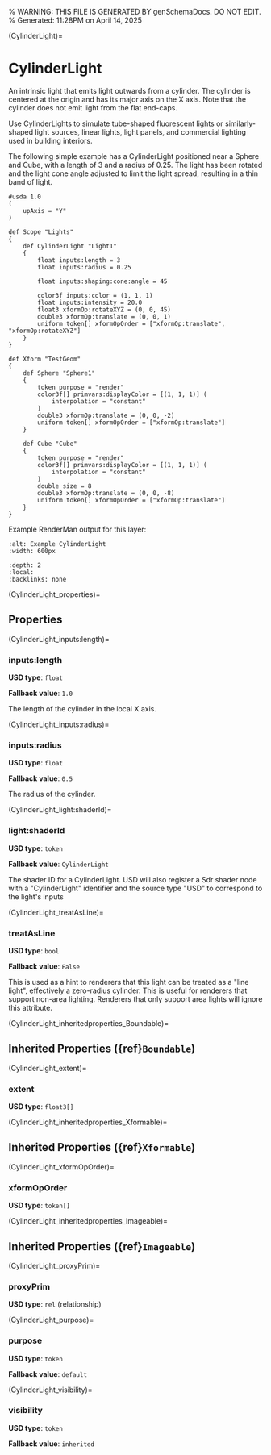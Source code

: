 % WARNING: THIS FILE IS GENERATED BY genSchemaDocs. DO NOT EDIT.
% Generated: 11:28PM on April 14, 2025


(CylinderLight)=
# CylinderLight

An intrinsic light that emits light outwards from
a cylinder. The cylinder is centered at the origin and has its major axis on the 
X axis. Note that the cylinder does not emit light from the flat end-caps.

Use CylinderLights to simulate tube-shaped fluorescent lights or 
similarly-shaped light sources, linear lights, light panels, and commercial
lighting used in building interiors. 

The following simple example has a CylinderLight positioned near a Sphere and 
Cube, with a length of 3 and a radius of 0.25. The light has been rotated and
the light cone angle adjusted to limit the light spread, resulting in a thin
band of light. 

```{code-block} usda
#usda 1.0
(
    upAxis = "Y"
)

def Scope "Lights"
{
    def CylinderLight "Light1"
    {
        float inputs:length = 3
        float inputs:radius = 0.25

        float inputs:shaping:cone:angle = 45

        color3f inputs:color = (1, 1, 1)
        float inputs:intensity = 20.0
        float3 xformOp:rotateXYZ = (0, 0, 45)
        double3 xformOp:translate = (0, 0, 1)
        uniform token[] xformOpOrder = ["xformOp:translate", "xformOp:rotateXYZ"]
    }
}

def Xform "TestGeom"
{
    def Sphere "Sphere1"
    {
        token purpose = "render"
        color3f[] primvars:displayColor = [(1, 1, 1)] (
            interpolation = "constant"
        )    
        double3 xformOp:translate = (0, 0, -2)
        uniform token[] xformOpOrder = ["xformOp:translate"]          
    }

    def Cube "Cube"
    {
        token purpose = "render"
        color3f[] primvars:displayColor = [(1, 1, 1)] (
            interpolation = "constant"
        )    
        double size = 8
        double3 xformOp:translate = (0, 0, -8)
        uniform token[] xformOpOrder = ["xformOp:translate"]          
    }
}
```

Example RenderMan output for this layer:

```{image} lux_cylinder_light.png
:alt: Example CylinderLight
:width: 600px
```

```{contents}
:depth: 2
:local:
:backlinks: none
```

(CylinderLight_properties)=

## Properties

(CylinderLight_inputs:length)=

### inputs:length

**USD type**: `float`

**Fallback value**: `1.0`

The length of the cylinder in the local X axis.


(CylinderLight_inputs:radius)=

### inputs:radius

**USD type**: `float`

**Fallback value**: `0.5`

The radius of the cylinder.


(CylinderLight_light:shaderId)=

### light:shaderId

**USD type**: `token`

**Fallback value**: `CylinderLight`

The shader ID for a CylinderLight. 
USD will also register a Sdr shader node with a "CylinderLight" identifier and 
the source type "USD" to correspond to the light's inputs


(CylinderLight_treatAsLine)=

### treatAsLine

**USD type**: `bool`

**Fallback value**: `False`

This is used as a hint to renderers that this
light can be treated as a "line light", effectively a zero-radius cylinder.
This is useful for renderers that support non-area lighting. Renderers that
only support area lights will ignore this attribute.


(CylinderLight_inheritedproperties_Boundable)=

## Inherited Properties ({ref}`Boundable`)

(CylinderLight_extent)=

### extent

**USD type**: `float3[]`



(CylinderLight_inheritedproperties_Xformable)=

## Inherited Properties ({ref}`Xformable`)

(CylinderLight_xformOpOrder)=

### xformOpOrder

**USD type**: `token[]`



(CylinderLight_inheritedproperties_Imageable)=

## Inherited Properties ({ref}`Imageable`)

(CylinderLight_proxyPrim)=

### proxyPrim

**USD type**: `rel` (relationship)



(CylinderLight_purpose)=

### purpose

**USD type**: `token`

**Fallback value**: `default`



(CylinderLight_visibility)=

### visibility

**USD type**: `token`

**Fallback value**: `inherited`



